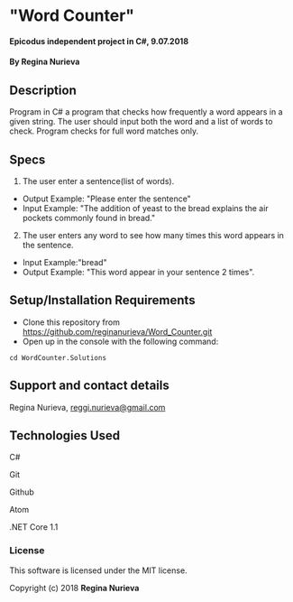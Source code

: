 # "Word Counter"

#### Epicodus independent project in C#, 9.07.2018

#### By Regina Nurieva

## Description

Program in C# a program that checks how frequently a word appears in a given string. The user should input both the word and a list of words to check. Program checks for full word matches only.

## Specs
1. The user enter a sentence(list of words).
  * Output Example: "Please enter the sentence"
  * Input Example: "The addition of yeast to the bread explains the air pockets commonly found in bread."
2. The user enters any word to see how many times this word appears in the sentence.
  * Input Example:"bread"
  * Output Example: "This word appear in your sentence 2 times".

## Setup/Installation Requirements

* Clone this repository from https://github.com/reginanurieva/Word_Counter.git
* Open up in the console with the following command:
```
cd WordCounter.Solutions
```

## Support and contact details

Regina Nurieva, reggi.nurieva@gmail.com

## Technologies Used

C#

Git

Github

Atom

.NET Core 1.1

### License

This software is licensed under the MIT license.

Copyright (c) 2018 **Regina Nurieva**
